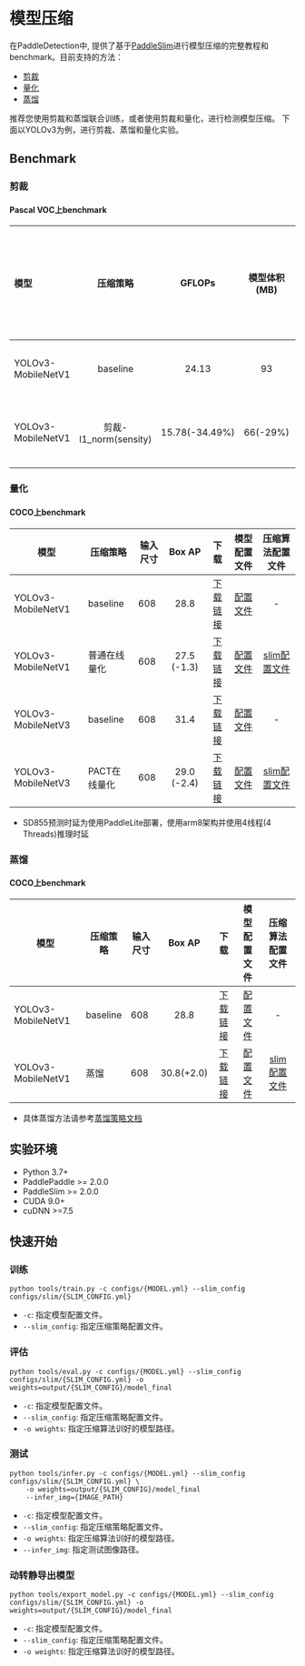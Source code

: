 # 模型压缩

在PaddleDetection中, 提供了基于[PaddleSlim](https://github.com/PaddlePaddle/PaddleSlim)进行模型压缩的完整教程和benchmark。目前支持的方法：

- [剪裁](prune)
- [量化](quant)
- [蒸馏](distill)

推荐您使用剪裁和蒸馏联合训练，或者使用剪裁和量化，进行检测模型压缩。 下面以YOLOv3为例，进行剪裁、蒸馏和量化实验。

## Benchmark

### 剪裁

#### Pascal VOC上benchmark

| 模型         |  压缩策略 |     GFLOPs     |  模型体积(MB)   | 输入尺寸 | 预测时延（SD855）|   Box AP   |                           下载                          | 模型配置文件 | 压缩算法配置文件  |
| :----------------| :-------: | :------------: | :-------------: | :------: | :--------: | :------: | :-----------------------------------------------------: |:-------------: | :------: |
| YOLOv3-MobileNetV1      |  baseline | 24.13          |  93          |   608    | 289.9ms | 75.1       | [下载链接](https://paddledet.bj.bcebos.com/models/yolov3_mobilenet_v1_270e_voc.pdparams) | [配置文件](https://github.com/PaddlePaddle/PaddleDetection/tree/master/dygraph/configs/yolov3/yolov3_mobilenet_v1_270e_voc.yml)  |  -  |
| YOLOv3-MobileNetV1      |  剪裁-l1_norm(sensity) | 15.78(-34.49%) |  66(-29%) |   608   | - | 77.6(+2.5) | [下载链接](https://paddledet.bj.bcebos.com/models/slim/yolov3_mobilenet_v1_voc_prune_l1_norm.pdparams) | [配置文件](https://github.com/PaddlePaddle/PaddleDetection/tree/master/dygraph/configs/yolov3/yolov3_mobilenet_v1_270e_voc.yml)  |  [slim配置文件](https://github.com/PaddlePaddle/PaddleDetection/tree/master/dygraph/configs/slim/prune/yolov3_prune_l1_norm.yml)  |

### 量化

#### COCO上benchmark

| 模型               | 压缩策略     | 输入尺寸 |   Box AP    |                             下载                             |                         模型配置文件                         |                       压缩算法配置文件                       |
| ------------------ | ------------ | -------- | :---------: | :----------------------------------------------------------: | :----------------------------------------------------------: | :----------------------------------------------------------: |
| YOLOv3-MobileNetV1 | baseline     | 608      |    28.8     | [下载链接](https://paddledet.bj.bcebos.com/models/yolov3_mobilenet_v1_270e_coco.pdparams) | [配置文件](https://github.com/PaddlePaddle/PaddleDetection/tree/master/dygraph/configs/yolov3/yolov3_mobilenet_v1_270e_coco.yml) |                              -                               |
| YOLOv3-MobileNetV1 | 普通在线量化 | 608      | 27.5 (-1.3) | [下载链接](https://paddledet.bj.bcebos.com/models/slim/yolov3_mobilenet_v1_coco_qat.pdparams) | [配置文件](https://github.com/PaddlePaddle/PaddleDetection/tree/master/dygraph/configs/yolov3/yolov3_mobilenet_v1_270e_coco.yml) | [slim配置文件](https://github.com/PaddlePaddle/PaddleDetection/tree/master/dygraph/configs/slim/quant/yolov3_mobilenet_v1_qat.yml) |
| YOLOv3-MobileNetV3 | baseline     | 608      |    31.4     | [下载链接](https://paddledet.bj.bcebos.com/models/yolov3_mobilenet_v3_large_270e_coco.pdparams) | [配置文件](https://github.com/PaddlePaddle/PaddleDetection/tree/master/dygraph/configs/yolov3/yolov3_mobilenet_v3_large_270e_coco.yml) |                              -                               |
| YOLOv3-MobileNetV3 | PACT在线量化 | 608      | 29.0 (-2.4) | [下载链接](https://paddledet.bj.bcebos.com/models/slim/yolov3_mobilenet_v3_coco_qat.pdparams) | [配置文件](https://github.com/PaddlePaddle/PaddleDetection/tree/master/dygraph/configs/yolov3/yolov3_mobilenet_v3_large_270e_coco.yml) | [slim配置文件](https://github.com/PaddlePaddle/PaddleDetection/tree/master/dygraph/configs/slim/quant/yolov3_mobilenet_v3_qat.yml) |

- SD855预测时延为使用PaddleLite部署，使用arm8架构并使用4线程(4 Threads)推理时延


### 蒸馏

#### COCO上benchmark
| 模型               | 压缩策略     | 输入尺寸 |   Box AP    |                             下载                             |                         模型配置文件                         |                       压缩算法配置文件                       |
| ------------------ | ------------ | -------- | :---------: | :----------------------------------------------------------: | :----------------------------------------------------------: | :----------------------------------------------------------: |
| YOLOv3-MobileNetV1 | baseline     | 608      |    28.8     | [下载链接](https://paddledet.bj.bcebos.com/models/yolov3_mobilenet_v1_270e_coco.pdparams) | [配置文件](https://github.com/PaddlePaddle/PaddleDetection/tree/develop/configs/yolov3/yolov3_mobilenet_v1_270e_coco.yml) |                              -                               |
| YOLOv3-MobileNetV1 | 蒸馏 | 608      | 30.8(+2.0) | [下载链接](https://paddledet.bj.bcebos.com/models/slim/yolov3_mobilenet_v1_coco_distill.pdparams) | [配置文件](https://github.com/PaddlePaddle/PaddleDetection/tree/develop/configs/yolov3/yolov3_mobilenet_v1_270e_coco.yml) | [slim配置文件](https://github.com/PaddlePaddle/PaddleDetection/tree/develop/configs/slim/distill/yolov3_mobilenet_v1_coco_distill.yml) |

- 具体蒸馏方法请参考[蒸馏策略文档](distill/README.md)

## 实验环境

- Python 3.7+
- PaddlePaddle >= 2.0.0
- PaddleSlim >= 2.0.0
- CUDA 9.0+
- cuDNN >=7.5

## 快速开始

### 训练

```shell
python tools/train.py -c configs/{MODEL.yml} --slim_config configs/slim/{SLIM_CONFIG.yml}
```

- `-c`: 指定模型配置文件。
- `--slim_config`: 指定压缩策略配置文件。


### 评估

```shell
python tools/eval.py -c configs/{MODEL.yml} --slim_config configs/slim/{SLIM_CONFIG.yml} -o weights=output/{SLIM_CONFIG}/model_final
```

- `-c`: 指定模型配置文件。
- `--slim_config`: 指定压缩策略配置文件。
- `-o weights`: 指定压缩算法训好的模型路径。

### 测试

```shell
python tools/infer.py -c configs/{MODEL.yml} --slim_config configs/slim/{SLIM_CONFIG.yml} \
    -o weights=output/{SLIM_CONFIG}/model_final
    --infer_img={IMAGE_PATH}
```

- `-c`: 指定模型配置文件。
- `--slim_config`: 指定压缩策略配置文件。
- `-o weights`: 指定压缩算法训好的模型路径。
- `--infer_img`: 指定测试图像路径。


### 动转静导出模型

```shell
python tools/export_model.py -c configs/{MODEL.yml} --slim_config configs/slim/{SLIM_CONFIG.yml} -o weights=output/{SLIM_CONFIG}/model_final
```

- `-c`: 指定模型配置文件。
- `--slim_config`: 指定压缩策略配置文件。
- `-o weights`: 指定压缩算法训好的模型路径。
